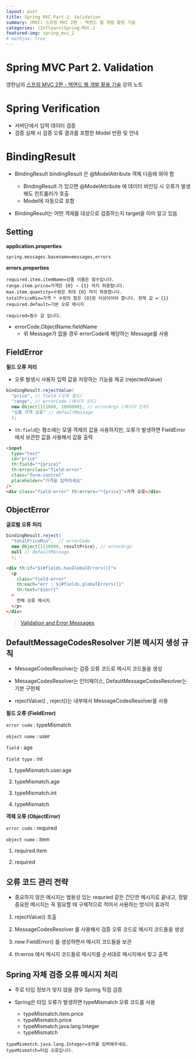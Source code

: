 ```yaml
---
layout: post
title: Spring MVC Part 2. Validation
summary: (MVC) 스프링 MVC 2편 - 백엔드 웹 개발 활용 기술
categories: (Inflearn)Spring-MVC-2
featured-img: spring_mvc_2
# mathjax: true
---
```


# Spring MVC Part 2. Validation

영한님의 [스프링 MVC 2편 - 백엔드 웹 개발 활용 기술](https://www.inflearn.com/course/%EC%8A%A4%ED%94%84%EB%A7%81-mvc-2/) 강의 노트

# Spring Verification

- 서버단에서 입력 데이터 검증
- 검증 실패 시 검증 오류 결과를 포함한 Model 반환 및 안내

# BindingResult

- BindingResult bindingResult 은 @ModelAttribute 객체 다음에 와야 함

  - BindingResult 가 있으면 @ModelAttribute 에 데이터 바인딩 시 오류가 발생해도 컨트롤러가 호출
  - Model에 자동으로 포함

- BindingResult는 어떤 객체를 대상으로 검증하는지 target을 이미 알고 있음

## Setting

**application.properties**

```properties
spring.messages.basename=messages,errors
```

**errors.properties**

```properties
required.item.itemName=상품 이름은 필수입니다.
range.item.price=가격은 {0} ~ {1} 까지 허용합니다.
max.item.quantity=수량은 최대 {0} 까지 허용합니다.
totalPriceMin=가격 * 수량의 합은 {0}원 이상이어야 합니다. 현재 값 = {1}
required.default=기본 오류 메시지

required=필수 값 입니다.
```

- errorCode.ObjectName.fieldName
  - 위 Message가 없을 경우 errorCode에 해당하는 Message를 사용

## FieldError

**필드 오류 처리**

- 오류 발생시 사용자 입력 값을 저장하는 기능을 제공 (rejectedValue)

```java
bindingResult.rejectValue(
  "price", // field (오류 필드)
  "range", // errorCode (메시지 코드)
  new Object[]{1000, 1000000}, // errorArgs (메시지 인자)
  "상품 가격 오류" // defaultMessage
  );
```

- `th:field`는 평소에는 모델 객체의 값을 사용하지만, 오류가 발생하면 FieldError 에서 보관한 값을 사용해서 값을 출력

```html
<input
  type="text"
  id="price"
  th:field="*{price}"
  th:errorclass="field-error"
  class="form-control"
  placeholder="가격을 입력하세요"
/>
<div class="field-error" th:errors="*{price}">가격 오류</div>
```

## ObjectError

**글로벌 오류 처리**

```java
bindingResult.reject(
  "totalPriceMin",  // errorCode
  new Object[]{10000, resultPrice}, // errorArgs
  null // defaultMessage
  );
```

```html
<div th:if="${#fields.hasGlobalErrors()}">
  <p
    class="field-error"
    th:each="err : ${#fields.globalErrors()}"
    th:text="${err}"
  >
    전체 오류 메시지
  </p>
</div>
```

> [Validation and Error Messages](https://www.thymeleaf.org/doc/tutorials/3.0/thymeleafspring.html#validation-and-error-messages)

## DefaultMessageCodesResolver 기본 메시지 생성 규칙

- MessageCodesResolver는 검증 오류 코드로 메시지 코드들을 생성

- MessageCodesResolver는 인터페이스, DefaultMessageCodesResolver는 기본 구현체

- rejectValue() , reject()는 내부에서 MessageCodesResolver를 사용

**필드 오류 (FieldError)**

`error code` : typeMismatch

`object name` : user

`field` : age

`field type` : int

1. typeMismatch.user.age

2. typeMismatch.age

3. typeMismatch.int

4. typeMismatch

**객체 오류 (ObjectError)**

`error code` : required

`object name` : item

1. required.item

2. required

## 오류 코드 관리 전략

- 중요하지 않은 메시지는 범용성 있는 requried 같은 간단한 메시지로 끝내고, 정말 중요한 메시지는 꼭 필요할 때 구체적으로 적어서 사용하는 방식이 효과적

1. rejectValue() 호출

2. MessageCodesResolver 를 사용해서 검증 오류 코드로 메시지 코드들을 생성

3. new FieldError() 를 생성하면서 메시지 코드들을 보관

4. th:erros 에서 메시지 코드들로 메시지를 순서대로 메시지에서 찾고 출력

## Spring 자체 검증 오류 메시지 처리

- 주로 타입 정보가 맞지 않을 경우 Spring 직접 검증

- Spring은 타입 오류가 발생하면 typeMismatch 오류 코드를 사용

  - typeMismatch.item.price
  - typeMismatch.price
  - typeMismatch.java.lang.Integer
  - typeMismatch

```properties
typeMismatch.java.lang.Integer=숫자를 입력해주세요.
typeMismatch=타입 오류입니다.
```
